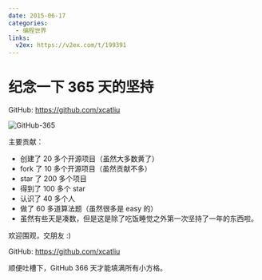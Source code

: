 ```yaml
---
date: 2015-06-17
categories:
  - 编程世界
links:
  v2ex: https://v2ex.com/t/199391
---
```


# 纪念一下 365 天的坚持

GitHub: https://github.com/xcatliu

![GitHub-365](https://i.v2ex.co/Ha5GKxxI.jpeg)

主要贡献：

- 创建了 20 多个开源项目（虽然大多数黄了）
- fork 了 10 多个开源项目（虽然贡献不多）
- star 了 200 多个项目
- 得到了 100 多个 star
- 认识了 40 多个人
- 做了 60 多道算法题（虽然很多是 easy 的）
- 虽然有些天是凑数，但是这是除了吃饭睡觉之外第一次坚持了一年的东西啦。

欢迎围观，交朋友 :)

GitHub: https://github.com/xcatliu

顺便吐槽下，GitHub 366 天才能填满所有小方格。
